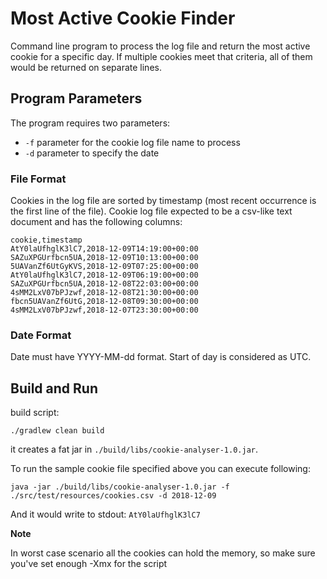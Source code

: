 # Most Active Cookie Finder

Command line program to process the log file and return the most active cookie for a specific day. If multiple cookies
meet that criteria, all of them would be returned on separate lines.

## Program Parameters

The program requires two parameters:

- `-f` parameter for the cookie log file name to process
- `-d` parameter to specify the date

### File Format

Cookies in the log file are sorted by timestamp (most recent occurrence is the first line of the file). Cookie log file
expected to be a csv-like text document and has the following columns:

    cookie,timestamp
    AtY0laUfhglK3lC7,2018-12-09T14:19:00+00:00
    SAZuXPGUrfbcn5UA,2018-12-09T10:13:00+00:00
    5UAVanZf6UtGyKVS,2018-12-09T07:25:00+00:00
    AtY0laUfhglK3lC7,2018-12-09T06:19:00+00:00
    SAZuXPGUrfbcn5UA,2018-12-08T22:03:00+00:00
    4sMM2LxV07bPJzwf,2018-12-08T21:30:00+00:00
    fbcn5UAVanZf6UtG,2018-12-08T09:30:00+00:00
    4sMM2LxV07bPJzwf,2018-12-07T23:30:00+00:00

### Date Format

Date must have YYYY-MM-dd format. Start of day is considered as UTC.

## Build and Run

build script:

    ./gradlew clean build

it creates a fat jar in `./build/libs/cookie-analyser-1.0.jar`.

To run the sample cookie file specified above you can execute following:

    java -jar ./build/libs/cookie-analyser-1.0.jar -f ./src/test/resources/cookies.csv -d 2018-12-09

And it would write to stdout: `AtY0laUfhglK3lC7`

**Note**

In worst case scenario all the cookies can hold the memory, so make sure you've set enough -Xmx for the script